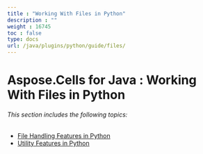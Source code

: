 ```yaml
---
title : "Working With Files in Python" 
description : "" 
weight : 16745 
toc : false
type: docs
url: /java/plugins/python/guide/files/
---
```


# Aspose.Cells for Java : Working With Files in Python


###### This section includes the following topics:  

*   [File Handling Features in Python](https://docs2.aspose.com/cells/java/plugins/python/guide/files/filehandling/)
*   [Utility Features in Python](https://docs2.aspose.com/cells/java/plugins/python/guide/files/utility/)

